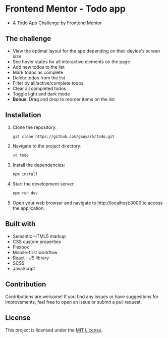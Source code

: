 # Frontend Mentor - Todo app

- A Todo App Challenge by Frontend Mentor

## The challenge

- View the optimal layout for the app depending on their device's screen size
- See hover states for all interactive elements on the page
- Add new todos to the list
- Mark todos as complete
- Delete todos from the list
- Filter by all/active/complete todos
- Clear all completed todos
- Toggle light and dark mode
- **Bonus**: Drag and drop to reorder items on the list


## Installation

1. Clone the repository:
   ```bash
   git clone https://github.com/gauyash/todo.git
2. Navigate to the project directory:
    ```bash
    cd todo
3. Install the dependencies:
    ```bash
    npm install
4. Start the development server:
    ```bash 
    npm run dev
5. Open your web browser and navigate to http://localhost:3000 to access the application.


## Built with

- Semantic HTML5 markup
- CSS custom properties
- Flexbox
- Mobile-first workflow
- [React](https://reactjs.org/) - JS library
- SCSS
- JavaScript

## Contribution

Contributions are welcome! If you find any issues or have suggestions for improvements, feel free to open an issue or submit a pull request.

## License
This project is licensed under the [MIT License](LICENSE).